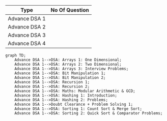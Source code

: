 | Type            | No Of Question | 
| -------------   | -------------  | 
| Advance DSA 1   |                | 
| Advance DSA 2   |                |
| Advance DSA 3   |                |
| Advance DSA 4   |                |



```mermaid
graph TD;
    Advance DSA 1-->DSA: Arrays 1: One Dimensional;
    Advance DSA 1-->DSA: Arrays 2: Two Dimensional;
    Advance DSA 1-->DSA: Arrays 3: Interview Problems;
    Advance DSA 1-->DSA: Bit Manipulation 1;
    Advance DSA 1-->DSA: Bit Manipulation 2;
    Advance DSA 1-->DSA: Recursion 1;
    Advance DSA 1-->DSA: Recursion 2;
    Advance DSA 1-->DSA: Maths: Modular Arithmetic & GCD;
    Advance DSA 1-->DSA: Hashing 1: Introduction;
    Advance DSA 1-->DSA: Hashing 2: Problems;
    Advance DSA 1-->Doubt Clearance + Problem Solving 1;
    Advance DSA 1-->DSA: Sorting 1: Count Sort & Merge Sort;
    Advance DSA 1-->DSA: Sorting 2: Quick Sort & Comparator Problems;
```


